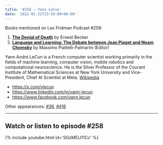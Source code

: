 ```yaml
---
title: '#258 – Yann LeCun'
date: '2022-01-22T23:59:00+00:00'
---
```


Books mentioned on Lex Fridman Podcast #258:

1. <b><a href="https://amzn.to/3Q2GOCh" target="_blank" rel="sponsored noopener noreferrer">The Denial of Death</a></b> by Ernest Becker
2. <b><a href="https://amzn.to/3ryd6Lr" target="_blank" rel="sponsored noopener noreferrer">Language and Learning: The Debate between Jean Piaget and Noam Chomsky</a></b> by Massimo Piattelli-Palmarini (Editor)

<!--more-->

Yann André LeCun is a French computer scientist working primarily in the fields of machine learning, computer vision, mobile robotics and computational neuroscience. He is the Silver Professor of the Courant Institute of Mathematical Sciences at New York University and Vice-President, Chief AI Scientist at Meta. <a href="https://en.wikipedia.org/wiki/Yann_LeCun" target="_blank">Wikipedia</a>

- <a href="https://x.com/ylecun" target="_blank">https://x.com/ylecun</a>
- <a href="https://www.linkedin.com/in/yann-lecun" target="_blank">https://www.linkedin.com/in/yann-lecun</a>
- <a href="https://www.facebook.com/yann.lecun" target="_blank">https://www.facebook.com/yann.lecun</a>

Other appearances: [\#36](/36-yann-lecun/), [\#416](/416-yann-lecun/)

- - - - - -

## Watch or listen to episode #258

{% include youtube.html id='SGzMElJ11Cc' %}